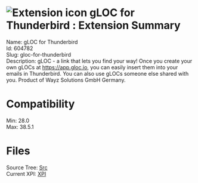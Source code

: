 # ![Extension icon](https://addons.thunderbird.net/user-media/addon_icons/604/604782-64.png?modified=1453792815) gLOC for Thunderbird : Extension Summary

Name: gLOC for Thunderbird  
Id: 604782  
Slug: gloc-for-thunderbird  
Description: gLOC - a link that lets you find your way! Once you create your own gLOCs at <a rel="nofollow" href="https://outgoing.prod.mozaws.net/v1/678a374807ce41348be3faa6aa93ecc3dc1304b3980b90e5fdda70fb1879fd1b/https%3A//app.gloc.io">https://app.gloc.io</a>, you can easily insert them into your emails in Thunderbird. You can also use gLOCs someone else shared with you. Product of Wayz Solutions GmbH Germany.
  

# Compatibility
Min: 28.0  
Max: 38.5.1  

# Files

Source Tree: [Src](C:/Dev/Thunderbird/ThunderKdB/xall/xOther/604782-gloc-for-thunderbird/src)  
Current XPI: [XPI](C:/Dev/Thunderbird/ThunderKdB/xall/xOther/604782-gloc-for-thunderbird/xpi)  



